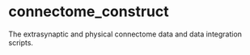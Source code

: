 # connectome_construct
The extrasynaptic and physical connectome data and data integration scripts.
